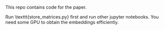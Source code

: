 This repo contains code for the paper.

Run \texttt{store_matrices.py} first and run other jupyter notebooks. You need some GPU to obtain the embeddings efficiently.